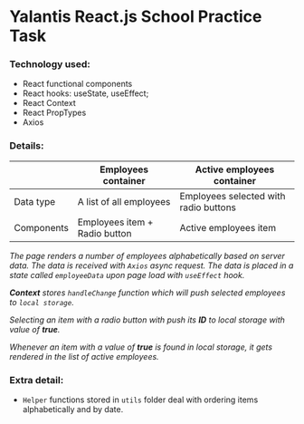 # Yalantis React.js School Practice Task

### Technology used:

- React functional components
- React hooks: useState, useEffect;
- React Context
- React PropTypes
- Axios

### Details:

|| Employees container | Active employees container |
|-----------| ----------- | ----------- |
|Data type| A list of all employees | Employees selected with radio buttons |
|Components| Employees item + Radio button | Active employees item |


_The page renders a number of employees alphabetically based on server data. The data is received with `Axios` async request. The data is placed in a state called `employeeData` upon page load with `useEffect` hook._

_**Context** stores `handleChange` function which will push selected employees to `local storage`._

_Selecting an item with a radio button with push its **ID** to local storage with value of **true**._

_Whenever an item with a value of **true** is found in local storage, it gets rendered in the list of active employees._

### Extra detail:

- `Helper` functions stored in `utils` folder deal with ordering items alphabetically and by date.
